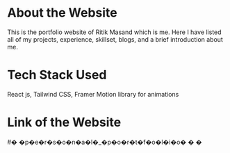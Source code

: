 # About the Website

This is the portfolio website of Ritik Masand which is me. Here I have listed all of my projects, experience, skillset, blogs, and a brief introduction about me.

# Tech Stack Used

React js, Tailwind CSS, Framer Motion library for animations

# Link of the Website


#� �p�e�r�s�o�n�a�l�_�p�o�r�t�f�o�l�i�o�
�
�
